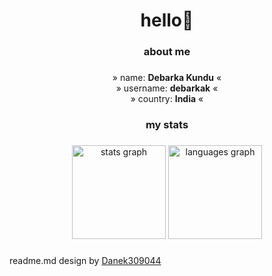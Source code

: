 <h1 align="center">hello👋</h1>

###

<h3 align="center">about me</h3>

###

<p align="center">» name: <b>Debarka Kundu</b> « <br> » username: <b>debarkak</b> « <br> » country: <b>India</b> « <br></p>


###

<h3 align="center">my stats</h3>

###

<div align="center">
  <img src="https://github-readme-stats.vercel.app/api?username=debarkak&hide_title=true&hide_rank=true&show_icons=true&include_all_commits=true&count_private=true&disable_animations=true&theme=dark&locale=en&hide_border=true&order=1" height="150" alt="stats graph"  />
  <img src="https://github-readme-stats.vercel.app/api/top-langs?username=debarkak&locale=en&hide_title=false&layout=compact&card_width=320&langs_count=5&theme=dark&hide_border=true&order=2" height="150" alt="languages graph"  />
</div>

###

readme.md design by [Danek309044](https://github.com/Danek309044)
